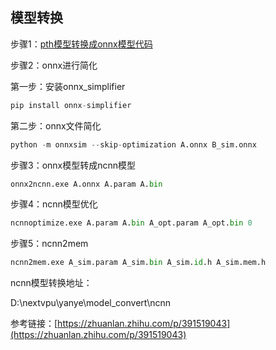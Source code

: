 ## 模型转换
步骤1：[pth模型转换成onnx模型代码](https://github.com/stupid-boy-me/teach_all/blob/main/NCNN/NCNN%E9%87%8F%E5%8C%96%E5%B7%A5%E5%85%B7/pth(pt)2onnx.py/pth2onnx.py)

步骤2：onnx进行简化

第一步：安装onnx_simplifier

```Python
pip install onnx-simplifier

```

第二步：onnx文件简化

```Python
python -m onnxsim --skip-optimization A.onnx B_sim.onnx
```

步骤3：onnx模型转成ncnn模型

```Python
onnx2ncnn.exe A.onnx A.param A.bin
```

步骤4：ncnn模型优化

```Python
ncnnoptimize.exe A.param A.bin A_opt.param A_opt.bin 0

```

步骤5：ncnn2mem

```Python
ncnn2mem.exe A_sim.param A_sim.bin A_sim.id.h A_sim.mem.h
```

ncnn模型转换地址：

D:\nextvpu\yanye\model_convert\ncnn

参考链接：[https://zhuanlan.zhihu.com/p/391519043](https://zhuanlan.zhihu.com/p/391519043)


